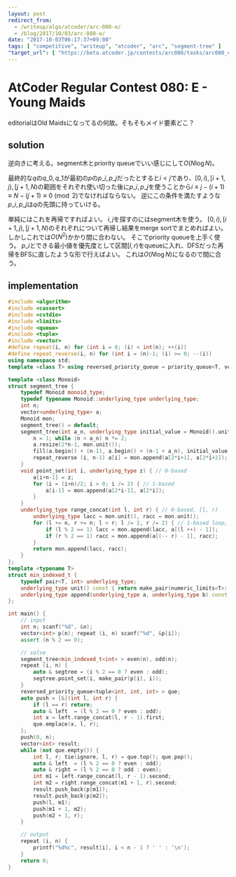 ```yaml
---
layout: post
redirect_from:
  - /writeup/algo/atcoder/arc-080-e/
  - /blog/2017/10/03/arc-080-e/
date: "2017-10-03T06:17:37+09:00"
tags: [ "competitive", "writeup", "atcoder", "arc", "segment-tree" ]
"target_url": [ "https://beta.atcoder.jp/contests/arc080/tasks/arc080_c" ]
---
```


# AtCoder Regular Contest 080: E - Young Maids

editorialはOld Maidsになってるの何故。そもそもメイド要素どこ？

## solution

逆向きに考える。segment木とpriority queueでいい感じにして$O(N \log N)$。

最終的な$q$の$q\_0, q\_1$が最初の$p$の$p\_i, p\_j$だったとすると$i \lt j$であり、$[0, i), [i + 1, j), [j + 1, N)$の範囲をそれぞれ使い切った後に$p\_i, p\_j$を使うことから$i \equiv j - (i + 1) \equiv N - (j + 1) \equiv 0 \pmod{2}$でなければならない。
逆にこの条件を満たすような$p\_i, p\_j$は$q$の先頭に持っていける。

単純にはこれを再帰ですればよい。
$i, j$を探すのにはsegment木を使う。
$[0, i), [i + 1, j), [j + 1, N)$のそれぞれについて再帰し結果をmerge sortでまとめればよい。しかしこれでは$O(N^2)$かかり間に合わない。
そこでpriority queueを上手く使う。
$p\_i$とできる最小値を優先度として区間$[l, r)$をqueueに入れ、DFSだった再帰をBFSに直したような形で行えばよい。
これは$O(N \log N)$になるので間に合う。

## implementation

``` c++
#include <algorithm>
#include <cassert>
#include <cstdio>
#include <limits>
#include <queue>
#include <tuple>
#include <vector>
#define repeat(i, n) for (int i = 0; (i) < int(n); ++(i))
#define repeat_reverse(i, n) for (int i = (n)-1; (i) >= 0; --(i))
using namespace std;
template <class T> using reversed_priority_queue = priority_queue<T, vector<T>, greater<T> >;

template <class Monoid>
struct segment_tree {
    typedef Monoid monoid_type;
    typedef typename Monoid::underlying_type underlying_type;
    int n;
    vector<underlying_type> a;
    Monoid mon;
    segment_tree() = default;
    segment_tree(int a_n, underlying_type initial_value = Monoid().unit(), Monoid const & a_mon = Monoid()) : mon(a_mon) {
        n = 1; while (n < a_n) n *= 2;
        a.resize(2*n-1, mon.unit());
        fill(a.begin() + (n-1), a.begin() + (n-1 + a_n), initial_value); // set initial values
        repeat_reverse (i, n-1) a[i] = mon.append(a[2*i+1], a[2*i+2]); // propagate initial values
    }
    void point_set(int i, underlying_type z) { // 0-based
        a[i+n-1] = z;
        for (i = (i+n)/2; i > 0; i /= 2) { // 1-based
            a[i-1] = mon.append(a[2*i-1], a[2*i]);
        }
    }
    underlying_type range_concat(int l, int r) { // 0-based, [l, r)
        underlying_type lacc = mon.unit(), racc = mon.unit();
        for (l += n, r += n; l < r; l /= 2, r /= 2) { // 1-based loop, 2x faster than recursion
            if (l % 2 == 1) lacc = mon.append(lacc, a[(l ++) - 1]);
            if (r % 2 == 1) racc = mon.append(a[(-- r) - 1], racc);
        }
        return mon.append(lacc, racc);
    }
};
template <typename T>
struct min_indexed_t {
    typedef pair<T, int> underlying_type;
    underlying_type unit() const { return make_pair(numeric_limits<T>::max(), -1); }
    underlying_type append(underlying_type a, underlying_type b) const { return min(a, b); }
};

int main() {
    // input
    int n; scanf("%d", &n);
    vector<int> p(n); repeat (i, n) scanf("%d", &p[i]);
    assert (n % 2 == 0);

    // solve
    segment_tree<min_indexed_t<int> > even(n), odd(n);
    repeat (i, n) {
        auto & segtree = (i % 2 == 0 ? even : odd);
        segtree.point_set(i, make_pair(p[i], i));
    }
    reversed_priority_queue<tuple<int, int, int> > que;
    auto push = [&](int l, int r) {
        if (l == r) return;
        auto & left  = (l % 2 == 0 ? even : odd);
        int x = left.range_concat(l, r - 1).first;
        que.emplace(x, l, r);
    };
    push(0, n);
    vector<int> result;
    while (not que.empty()) {
        int l, r; tie(ignore, l, r) = que.top(); que.pop();
        auto & left  = (l % 2 == 0 ? even : odd);
        auto & right = (l % 2 == 0 ? odd : even);
        int m1 = left.range_concat(l, r - 1).second;
        int m2 = right.range_concat(m1 + 1, r).second;
        result.push_back(p[m1]);
        result.push_back(p[m2]);
        push(l, m1);
        push(m1 + 1, m2);
        push(m2 + 1, r);
    }

    // output
    repeat (i, n) {
        printf("%d%c", result[i], i < n - 1 ? ' ' : '\n');
    }
    return 0;
}
```
